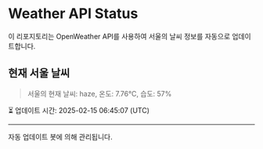 
# Weather API Status

이 리포지토리는 OpenWeather API를 사용하여 서울의 날씨 정보를 자동으로 업데이트합니다.

## 현재 서울 날씨
> 서울의 현재 날씨: haze, 온도: 7.76°C, 습도: 57%

⏳ 업데이트 시간: 2025-02-15 06:45:07 (UTC)

---
자동 업데이트 봇에 의해 관리됩니다.
